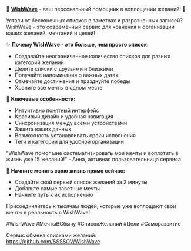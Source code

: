 🌟 **[WishWave](https://github.com/SSSSOV/WishWave)** - ваш персональный помощник в воплощении желаний! 🌟

Устали от бесконечных списков в заметках и разрозненных записей? WishWave - это современный сервис для хранения и организации ваших желаний, мечтаний и целей!

✨ **Почему WishWave - это больше, чем просто список:**
- Создавайте неограниченное количество списков для разных категорий желаний
- Делите списки с друзьями и близкими
- Получайте напоминания о важных датах
- Отмечайте достижения и празднуйте победы
- Храните все мечты в одном месте

💫 **Ключевые особенности:**
- Интуитивно понятный интерфейс
- Красивый дизайн и удобная навигация
- Синхронизация между всеми устройствами
- Защита ваших данных
- Возможность устанавливать сроки исполнения
- Теги и категории для удобной организации

"WishWave помог мне систематизировать мои мечты и воплотить в жизнь уже 15 желаний!" - Анна, активная пользовательница сервиса

🎯 **Начните менять свою жизнь прямо сейчас:**
- Создайте свой первый список желаний за 2 минуты
- Добавьте самые заветные мечты
- Начните путь к их исполнению

Присоединяйтесь к тысячам людей, которые уже воплощают свои мечты в реальность с WishWave!

#WishWave #МечтыВСбычу #СписокЖеланий #Цели #Саморазвитие

Сервис обмена списками желаний: https://github.com/SSSSOV/WishWave
